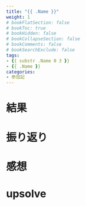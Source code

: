 ```yaml
---
title: "{{ .Name }}"
weight: 1
# bookFlatSection: false
# bookToc: true
# bookHidden: false
# bookCollapseSection: false
# bookComments: false
# bookSearchExclude: false
tags:
- {{ substr .Name 0 3 }}
- {{ .Name }}
categories:
- 参加記
---
```


# 結果

# 振り返り

# 感想

# upsolve
